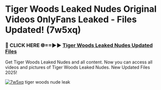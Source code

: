 # Tiger Woods Leaked Nudes Original Videos 0nlyFans Leaked - Files Updated! (7w5xq)

<h3>🔴 CLICK HERE 🌐==►► <a href="https://tinyurl.com/yrmya6cz" rel="nofollow">Tiger Woods Leaked Nudes Updated Files</a></h3>

Get Tiger Woods Leaked Nudes and all content. Now you can access all videos and pictures of Tiger Woods Leaked Nudes. New Updated Files 2025!

[![7w5xq](https://i.imgur.com/FMdXYCs.gif)](https://tinyurl.com/yrmya6cz)
tiger woods nude leak